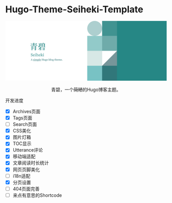 # Hugo-Theme-Seiheki-Template

<center>
    <img src="resources/img/Ultrawide.png">
</center>

<p align="center">青碧，一个<s>简陋</s>的Hugo博客主题。</p>


开发进度

- [x] Archives页面
- [x] Tags页面
- [ ] Search页面
- [x] CSS美化
- [x] 图片灯箱
- [x] TOC显示
- [x] Utterance评论
- [x] 移动端适配
- [x] 文章阅读时长统计
- [x] 网页页脚美化
- [ ] i18n适配
- [x] 分页设置
- [ ] 404页面完善
- [ ] 来点有意思的Shortcode